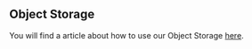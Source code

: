 ## Object Storage

You will find a article about how to use our Object Storage [here](https://doc.syselevenstack.com/en/documentation/object-storage/).
